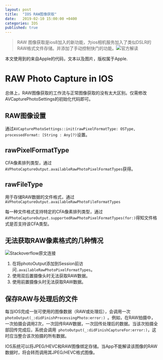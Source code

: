 ```yaml
---
layout: post
title:  "IOS RAW图像获取"
date:   2019-02-10 15:00:00 +0400
categories: IOS
published: true
---
```


>RAW 图像获取是ios8加入的新功能，为ios相机服务加入了类似DSLR的RAW格式文件存储。并添加了手动控制快门的功能。![官方解读](https://developer.apple.com/documentation/avfoundation/cameras_and_media_capture/capturing_still_and_live_photos/capturing_photos_in_raw_format)

本文使用到的来自Apple的代码，文本以及图片，版权属于Apple.

# RAW Photo Capture in IOS
总体上，RAW图像获取的工作流与正常图像获取的没有太大区别。仅需修改AVCapturePhotoSettings的初始化代码即可。
## RAW图像设置
通过`AVCapturePhotoSettings::init(rawPixelFormatType: OSType, processedFormat: [String : Any]?)`设置。

## rawPixelFormatType
CFA像素排列类型，通过`AVPhotoCaptureOutput.availableRawPhotoPixelFormatTypes`获得。

## rawFileType
用于存储RAW数据的文件格式，通过`AVPhotoCaptureOutput.availableRawPhotoFileFormatTypes`

每一种文件格式支持特定的CFA像素排列类型，通过`AVPhotoCaptureOutput.supportedRawPhotoPixelFormatTypes(for:)`得知文件格式是否支持该CFA类型。

## 无法获取RAW像素格式的几种情况
![Stackoverflow原文连接](https://stackoverflow.com/questions/47330323/availablerawphotopixelformattypes-is-empty-on-iphone-7-and-ios11)

1. 在将photoOutput添加到Session前访问`.availableRawPhotoPixelFormatTypes`。
2. 使用双后置摄像头时无法获取RAW数据。
3. 使用前置摄像头时无法获取RAW数据。

## 保存RAW与处理后的文件
每当IOS完成一张可使用的图像数据（RAW或处理后），会调用一次`photoOutput(_:didFinishProcessingPhoto:error:) `。例如，在RAW拍摄中，一次拍摄会调用2次，一次回传RAW数据，一次回传处理后的数据。当该次拍摄全部回传完成后，系统会调用` photoOutput(_:didFinishCaptureFor:error:)`，这时应当整合该次拍摄的所有数据。

IOS系统可以将JPEG/HEVC和RAW图像绑定存储。当App不能解读该图像的RAW数据时，将会转而调用其JPEG/HEVC格式图像。
